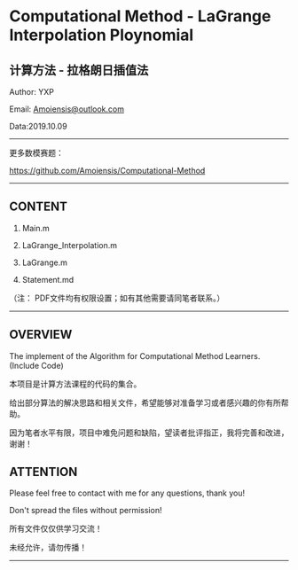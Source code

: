 Computational Method - LaGrange Interpolation Ploynomial
=======================================
计算方法 - 拉格朗日插值法
---------------------------------------
Author:	YXP

Email: 	Amoiensis@outlook.com

Data:2019.10.09
***************************************************************
更多数模赛题：

https://github.com/Amoiensis/Computational-Method
***************************************************************
CONTENT
---------------------------------------
1. Main.m

2. LaGrange_Interpolation.m

3. LaGrange.m

4. Statement.md

（注： PDF文件均有权限设置；如有其他需要请同笔者联系。）
***************************************************************

OVERVIEW
---------------------------------------

The implement of the Algorithm for Computational Method Learners. (Include Code)


本项目是计算方法课程的代码的集合。

给出部分算法的解决思路和相关文件，希望能够对准备学习或者感兴趣的你有所帮助。

因为笔者水平有限，项目中难免问题和缺陷，望读者批评指正，我将完善和改进，谢谢！

ATTENTION
---------------------------------------
Please feel free to contact with me for any questions, thank you!

Don't spread the files without permission!

所有文件仅仅供学习交流！

未经允许，请勿传播！
***************************************